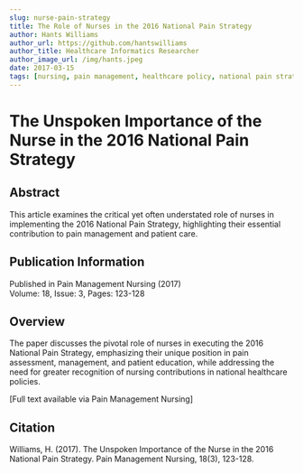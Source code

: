 ```yaml
---
slug: nurse-pain-strategy
title: The Role of Nurses in the 2016 National Pain Strategy
author: Hants Williams
author_url: https://github.com/hantswilliams
author_title: Healthcare Informatics Researcher
author_image_url: /img/hants.jpeg
date: 2017-03-15
tags: [nursing, pain management, healthcare policy, national pain strategy]
---
```


# The Unspoken Importance of the Nurse in the 2016 National Pain Strategy

## Abstract

This article examines the critical yet often understated role of nurses in implementing the 2016 National Pain Strategy, highlighting their essential contribution to pain management and patient care.

<!--truncate-->

## Publication Information

Published in Pain Management Nursing (2017)  
Volume: 18, Issue: 3, Pages: 123-128

## Overview

The paper discusses the pivotal role of nurses in executing the 2016 National Pain Strategy, emphasizing their unique position in pain assessment, management, and patient education, while addressing the need for greater recognition of nursing contributions in national healthcare policies.

[Full text available via Pain Management Nursing]

## Citation

Williams, H. (2017). The Unspoken Importance of the Nurse in the 2016 National Pain Strategy. Pain Management Nursing, 18(3), 123-128.
